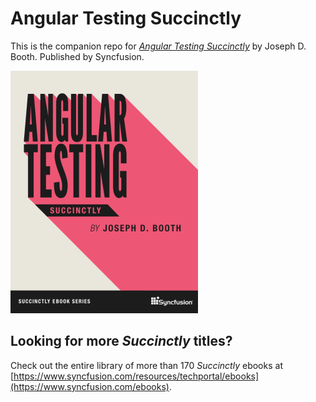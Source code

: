 # Angular Testing Succinctly

This is the companion repo for [*Angular Testing Succinctly*](https://www.syncfusion.com/ebooks/angular-testing-succinctly) by Joseph D. Booth. Published by Syncfusion.

[![cover](https://github.com/SyncfusionSuccinctlyE-Books/Angular-Testing-Succinctly/blob/main/cover.png)](https://www.syncfusion.com/ebooks/angular-testing-succinctly)

## Looking for more _Succinctly_ titles?

Check out the entire library of more than 170 _Succinctly_ ebooks at [https://www.syncfusion.com/resources/techportal/ebooks](https://www.syncfusion.com/ebooks).
